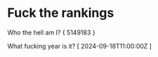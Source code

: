# Fuck the rankings

Who the hell am I?
{ 5149183 }

What fucking year is it?
[ 2024-09-18T11:00:00Z ]

